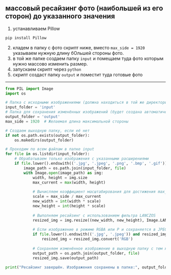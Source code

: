## массовый ресайзинг фото (наибольшей из его сторон) до указанного значения

1. устанавливаем Pillow
```cmd
pip install Pillow
```

2. кладем в папку с фото скрипт ниже, вместо `max_side = 1920` указываем нужную длину бОльшей стороны фото. 
3. в той же папке создаем папку `input` и помещаем туда фото которым нужно массово изменить размер.
4. запускаем скрипт через `python`
5. скрипт создаст папку `output` и поместит туда готовые фото

---

```python
from PIL import Image
import os

# Папка с исходными изображениями (должна находиться в той же директории, что и скрипт)
input_folder = 'input'
# Папка для сохранения изменённых изображений (будет создана автоматически)
output_folder = 'output'
max_side = 1920  # Желаемая длина максимальной стороны

# Создаем выходную папку, если её нет
if not os.path.exists(output_folder):
    os.makedirs(output_folder)

# Проходим по всем файлам в папке input
for file in os.listdir(input_folder):
    # Обрабатываем только изображения с указанными расширениями
    if file.lower().endswith(('.jpg', '.jpeg', '.png', '.bmp', '.gif')):
        image_path = os.path.join(input_folder, file)
        with Image.open(image_path) as img:
            width, height = img.size
            max_current = max(width, height)
            
            # Вычисляем коэффициент масштабирования для достижения max_side
            scale = max_side / max_current
            new_width = int(width * scale)
            new_height = int(height * scale)
            
            # Выполняем ресайзинг с использованием фильтра LANCZOS
            resized_img = img.resize((new_width, new_height), Image.LANCZOS)
            
            # Если изображение в режиме RGBA или P и сохраняется в JPEG, конвертируем в RGB
            if file.lower().endswith(('.jpg', '.jpeg')) and resized_img.mode in ('RGBA', 'P'):
                resized_img = resized_img.convert('RGB')
            
            # Сохраняем изменённое изображение в выходную папку с тем же именем файла
            output_path = os.path.join(output_folder, file)
            resized_img.save(output_path)
            
print("Ресайзинг завершён. Изображения сохранены в папке:", output_folder)

```
